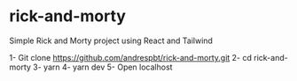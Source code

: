 # rick-and-morty
Simple Rick and Morty project using React and Tailwind


1- Git clone https://github.com/andrespbt/rick-and-morty.git
2- cd rick-and-morty
3- yarn
4- yarn dev
5- Open localhost
